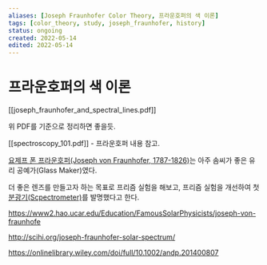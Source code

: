 ```yaml
---
aliases: [Joseph Fraunhofer Color Theory, 프라운호퍼의 색 이론]
tags: [color_theory, study, joseph_fraunhofer, history]
status: ongoing
created: 2022-05-14
edited: 2022-05-14
---
```


# 프라운호퍼의 색 이론
[[joseph_fraunhofer_and_spectral_lines.pdf]]

위 PDF를 기준으로 정리하면 좋을듯.

[[spectroscopy_101.pdf]] - 프라운호퍼 내용 참고.

[요제프 폰 프라운호퍼(Joseph von Fraunhofer, 1787-1826)](https://en.wikipedia.org/wiki/Joseph_von_Fraunhofer)는 아주 솜씨가 좋은 유리 공예가(Glass Maker)였다.

더 좋은 렌즈를 만들고자 하는 목표로 프리즘 실험을 해보고, 프리즘 실험을 개선하여 첫 [분광기(Scpectrometer)](https://en.wikipedia.org/wiki/Optical_spectrometer)를 발명했다고 한다. 

https://www2.hao.ucar.edu/Education/FamousSolarPhysicists/joseph-von-fraunhofe

http://scihi.org/joseph-fraunhofer-solar-spectrum/

https://onlinelibrary.wiley.com/doi/full/10.1002/andp.201400807


